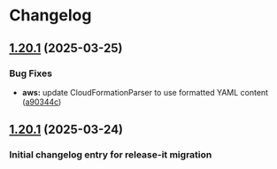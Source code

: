 # Changelog

## [1.20.1](https://github.com/deploystackio/docker-to-iac/compare/v1.20.0...v1.20.1) (2025-03-25)


### Bug Fixes

* **aws:** update CloudFormationParser to use formatted YAML content ([a90344c](https://github.com/deploystackio/docker-to-iac/commit/a90344ce5b721ac8aaeb340730a848cc0033df2a))

## [1.20.1](https://github.com/deploystackio/docker-to-iac/compare/v1.20.0...v1.20.1) (2025-03-24)

### Initial changelog entry for release-it migration
